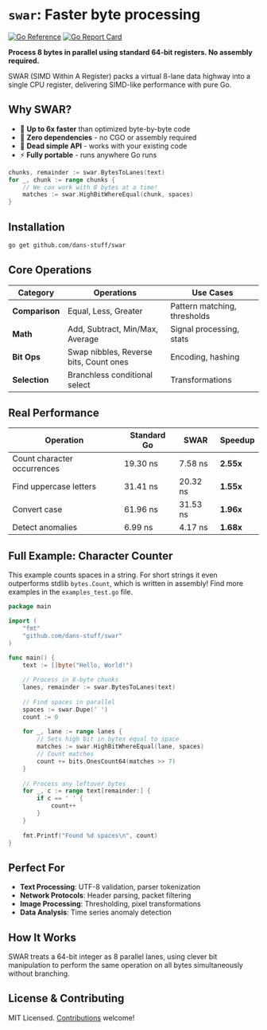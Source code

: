 # `swar`: Faster byte processing

[![Go Reference](https://pkg.go.dev/badge/github.com/dans-stuff/swar.svg)](https://pkg.go.dev/github.com/dans-stuff/swar)
[![Go Report Card](https://goreportcard.com/badge/github.com/dans-stuff/swar)](https://goreportcard.com/report/github.com/dans-stuff/swar)

**Process 8 bytes in parallel using standard 64-bit registers. No assembly required.**

SWAR (SIMD Within A Register) packs a virtual 8-lane data highway into a single CPU register, delivering SIMD-like performance with pure Go.

## Why SWAR?

- 🚀 **Up to 6x faster** than optimized byte-by-byte code
- 🔌 **Zero dependencies** - no CGO or assembly required
- 🧩 **Dead simple API** - works with your existing code
- ⚡ **Fully portable** - runs anywhere Go runs



```go
chunks, remainder := swar.BytesToLanes(text)
for _, chunk := range chunks {
    // We can work with 8 bytes at a time!
    matches := swar.HighBitWhereEqual(chunk, spaces)
}
```

## Installation

```bash
go get github.com/dans-stuff/swar
```

## Core Operations

| Category | Operations | Use Cases |
|----------|------------|-----------|
| **Comparison** | Equal, Less, Greater | Pattern matching, thresholds |
| **Math** | Add, Subtract, Min/Max, Average | Signal processing, stats |
| **Bit Ops** | Swap nibbles, Reverse bits, Count ones | Encoding, hashing |
| **Selection** | Branchless conditional select | Transformations |

## Real Performance

| Operation | Standard Go | SWAR | Speedup |
|-----------|-------------|------|---------|
| Count character occurrences | 19.30 ns | 7.58 ns | **2.55x** |
| Find uppercase letters | 31.41 ns | 20.32 ns | **1.55x** |
| Convert case | 61.96 ns | 31.53 ns | **1.96x** |
| Detect anomalies | 6.99 ns | 4.17 ns | **1.68x** |

## Full Example: Character Counter

This example counts spaces in a string. For short strings it even outperforms stdlib `bytes.Count`, which is written in assembly! Find more examples in the `examples_test.go` file.

```go
package main

import (
    "fmt"
    "github.com/dans-stuff/swar"
)

func main() {
    text := []byte("Hello, World!")
    
    // Process in 8-byte chunks
    lanes, remainder := swar.BytesToLanes(text)
    
    // Find spaces in parallel
    spaces := swar.Dupe(' ')
    count := 0
    
    for _, lane := range lanes {
        // Sets high bit in bytes equal to space
        matches := swar.HighBitWhereEqual(lane, spaces)
        // Count matches
        count += bits.OnesCount64(matches >> 7)
    }
    
    // Process any leftover bytes
    for _, c := range text[remainder:] {
        if c == ' ' {
            count++
        }
    }
    
    fmt.Printf("Found %d spaces\n", count)
}
```

## Perfect For

- **Text Processing**: UTF-8 validation, parser tokenization
- **Network Protocols**: Header parsing, packet filtering
- **Image Processing**: Thresholding, pixel transformations
- **Data Analysis**: Time series anomaly detection

## How It Works

SWAR treats a 64-bit integer as 8 parallel lanes, using clever bit manipulation to perform the same operation on all bytes simultaneously without branching.

## License & Contributing

MIT Licensed. [Contributions](CONTRIBUTING.md) welcome!